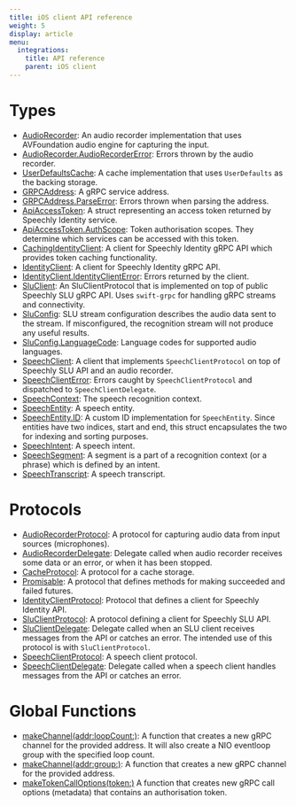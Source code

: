 ```yaml
---
title: iOS client API reference
weight: 5
display: article
menu:
  integrations:
    title: API reference
    parent: iOS client
---
```


# Types

- [AudioRecorder](AudioRecorder):
  An audio recorder implementation that uses AVFoundation audio engine for capturing the input.
- [AudioRecorder.AudioRecorderError](AudioRecorder_AudioRecorderError):
  Errors thrown by the audio recorder.
- [UserDefaultsCache](UserDefaultsCache):
  A cache implementation that uses `UserDefaults` as the backing storage.
- [GRPCAddress](GRPCAddress):
  A gRPC service address.
- [GRPCAddress.ParseError](GRPCAddress_ParseError):
  Errors thrown when parsing the address.
- [ApiAccessToken](ApiAccessToken):
  A struct representing an access token returned by Speechly Identity service.
- [ApiAccessToken.AuthScope](ApiAccessToken_AuthScope):
  Token authorisation scopes.
  They determine which services can be accessed with this token.
- [CachingIdentityClient](CachingIdentityClient):
  A client for Speechly Identity gRPC API which provides token caching functionality.
- [IdentityClient](IdentityClient):
  A client for Speechly Identity gRPC API.
- [IdentityClient.IdentityClientError](IdentityClient_IdentityClientError):
  Errors returned by the client.
- [SluClient](SluClient):
  An SluClientProtocol that is implemented on top of public Speechly SLU gRPC API.
  Uses `swift-grpc` for handling gRPC streams and connectivity.
- [SluConfig](SluConfig):
  SLU stream configuration describes the audio data sent to the stream.
  If misconfigured, the recognition stream will not produce any useful results.
- [SluConfig.LanguageCode](SluConfig_LanguageCode):
  Language codes for supported audio languages.
- [SpeechClient](SpeechClient):
  A client that implements `SpeechClientProtocol` on top of Speechly SLU API and an audio recorder.
- [SpeechClientError](SpeechClientError):
  Errors caught by `SpeechClientProtocol` and dispatched to `SpeechClientDelegate`.
- [SpeechContext](SpeechContext):
  The speech recognition context.
- [SpeechEntity](SpeechEntity):
  A speech entity.
- [SpeechEntity.ID](SpeechEntity_ID):
  A custom ID implementation for `SpeechEntity`.
  Since entities have two indices, start and end,
  this struct encapsulates the two for indexing and sorting purposes.
- [SpeechIntent](SpeechIntent):
  A speech intent.
- [SpeechSegment](SpeechSegment):
  A segment is a part of a recognition context (or a phrase) which is defined by an intent.
- [SpeechTranscript](SpeechTranscript):
  A speech transcript.

# Protocols

- [AudioRecorderProtocol](AudioRecorderProtocol):
  A protocol for capturing audio data from input sources (microphones).
- [AudioRecorderDelegate](AudioRecorderDelegate):
  Delegate called when audio recorder receives some data or an error, or when it has been stopped.
- [CacheProtocol](CacheProtocol):
  A protocol for a cache storage.
- [Promisable](Promisable):
  A protocol that defines methods for making succeeded and failed futures.
- [IdentityClientProtocol](IdentityClientProtocol):
  Protocol that defines a client for Speechly Identity API.
- [SluClientProtocol](SluClientProtocol):
  A protocol defining a client for Speechly SLU API.
- [SluClientDelegate](SluClientDelegate):
  Delegate called when an SLU client receives messages from the API or catches an error.
  The intended use of this protocol is with `SluClientProtocol`.
- [SpeechClientProtocol](SpeechClientProtocol):
  A speech client protocol.
- [SpeechClientDelegate](SpeechClientDelegate):
  Delegate called when a speech client handles messages from the API or catches an error.

# Global Functions

- [makeChannel(addr:​loopCount:​)](makeChannel_addr_loopCount_):
  A function that creates a new gRPC channel for the provided address.
  It will also create a NIO eventloop group with the specified loop count.
- [makeChannel(addr:​group:​)](makeChannel_addr_group):
  A function that creates a new gRPC channel for the provided address.
- [makeTokenCallOptions(token:​)](makeTokenCallOptions)
  A function that creates new gRPC call options (metadata) that contains an authorisation token.
